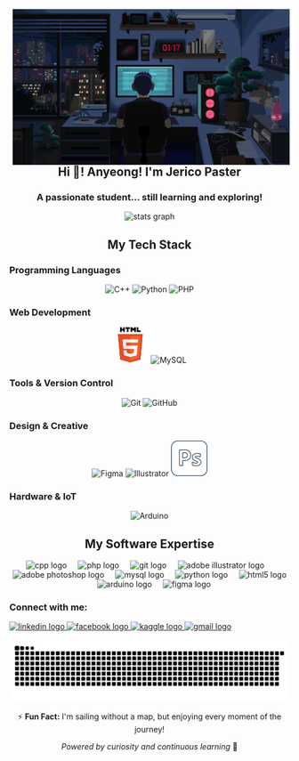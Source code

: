 <img align="right" height="280" src="https://raw.githubusercontent.com/hiiiey/hiiiey/refs/heads/main/codingg%20gif.gif" />

<h2 align="center">Hi 👋! Anyeong! I'm Jerico Paster</h2>
<h3 align="center">A passionate student... still learning and exploring!</h3>

<div align="center">
  <img src="https://github-readme-stats.vercel.app/api?username=hiiiey&hide_title=false&hide_rank=false&show_icons=true&include_all_commits=true&count_private=true&disable_animations=false&theme=github_dark&locale=en&hide_border=false" height="150" alt="stats graph" />
</div>

<h2 align="center">My Tech Stack</h2>

### Programming Languages
<div align="center">
  <img src="https://techstack-generator.vercel.app/cpp-icon.svg" alt="C++" width="65" height="65" />
  <img src="https://techstack-generator.vercel.app/python-icon.svg" alt="Python" width="65" height="65" />
  <img src="https://www.vectorlogo.zone/logos/php/php-icon.svg" alt="PHP" width="65" height="65" />
</div>

### Web Development
<div align="center">
  <img src="https://raw.githubusercontent.com/devicons/devicon/master/icons/html5/html5-original-wordmark.svg" alt="HTML5" width="65" height="65" />
  <img src="https://techstack-generator.vercel.app/mysql-icon.svg" alt="MySQL" width="65" height="65" />
</div>

### Tools & Version Control
<div align="center">
  <img src="https://www.vectorlogo.zone/logos/git-scm/git-scm-icon.svg" alt="Git" width="65" height="65" />
  <img src="https://techstack-generator.vercel.app/github-icon.svg" alt="GitHub" width="65" height="65" />
</div>

### Design & Creative
<div align="center">
  <img src="https://www.vectorlogo.zone/logos/figma/figma-icon.svg" alt="Figma" width="65" height="65" />
  <img src="https://www.vectorlogo.zone/logos/adobe_illustrator/adobe_illustrator-icon.svg" alt="Illustrator" width="65" height="65" />
  <img src="https://raw.githubusercontent.com/devicons/devicon/master/icons/photoshop/photoshop-line.svg" alt="Photoshop" width="65" height="65" />
</div>

### Hardware & IoT
<div align="center">
  <img src="https://cdn.worldvectorlogo.com/logos/arduino-1.svg" alt="Arduino" width="65" height="65" />
</div>

<h2 align="center">My Software Expertise</h2>

<div align="center">
  <img src="https://media.giphy.com/media/cpAGF6uxLw93uuQNNJ/giphy.gif" height="50" alt="cpp logo" />
  <img width="12" />
  <img src="https://media.giphy.com/media/JqDcpPX8vWahUny0pE/giphy.gif" height="50" alt="php logo" />
  <img width="12" />
  <img src="https://media.giphy.com/media/kH1DBkPNyZPOk0BxrM/giphy.gif" height="50" alt="git logo" />
  <img width="12" />
  <img src="https://media.giphy.com/media/SsCYf6DRFJrOpP0IoM/giphy.gif" height="50" alt="adobe illustrator logo" />
  <img width="12" />
  <img src="https://media.giphy.com/media/fsEaZldNC8A1PJ3mwp/giphy.gif" height="50" alt="adobe photoshop logo" />
  <img width="12" />
  <img src="https://media.giphy.com/media/W71QxkQgCDM1WJYdFz/giphy.gif" height="50" alt="mysql logo" />
  <img width="12" />
  <img src="https://i.giphy.com/media/LMt9638dO8dftAjtco/giphy.webp" height="50" alt="python logo" />
  <img width="12" />
  <img src="https://media.giphy.com/media/XAxylRMCdpbEWUAvr8/giphy.gif" height="50" alt="html5 logo" />
  <img width="12" />
  <img src="https://media.giphy.com/media/mFDWuDppjQJjite6FS/giphy.gif" height="50" alt="arduino logo" />
  <img width="12" />
  <img src="https://i.giphy.com/media/KzZQVHUJBK2iHjY5KK/giphy.webp" height="50" alt="figma logo" />
</div>

<div align="left">
  <h3>Connect with me:</h3>
  <a href="https://linkedin.com/in/jerico-paster-17401b189">
    <img src="https://img.shields.io/static/v1?message=LinkedIn&logo=linkedin&label=&color=0077B5&logoColor=white&labelColor=&style=for-the-badge" height="35" alt="linkedin logo" />
  </a>
  <a href="https://fb.com/jericopaster">
    <img src="https://img.shields.io/static/v1?message=Facebook&logo=facebook&label=&color=1877F2&logoColor=white&labelColor=&style=for-the-badge" height="35" alt="facebook logo" />
  </a>
  <a href="https://kaggle.com/anyeonghaseyo">
    <img src="https://img.shields.io/static/v1?message=Kaggle&logo=kaggle&label=&color=20BEFF&logoColor=white&labelColor=&style=for-the-badge" height="35" alt="kaggle logo" />
  </a>
  <a href="mailto:jecopaster@gmail.com">
  <img src="https://img.shields.io/static/v1?message=Gmail&logo=gmail&label=&color=D14836&logoColor=white&labelColor=&style=for-the-badge" height="35" alt="gmail logo" />
</a>
</div>

<br clear="both">

<img src="https://raw.githubusercontent.com/hiiiey/hiiiey/output/snake.svg" alt="Snake animation" />

<div align="center">
  <p>⚡ <b>Fun Fact:</b> I'm sailing without a map, but enjoying every moment of the journey!</p>
  <p><i>Powered by curiosity and continuous learning</i> 🌟</p>
</div>
